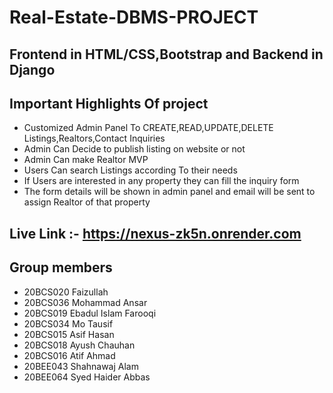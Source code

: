 # Real-Estate-DBMS-PROJECT

## Frontend in HTML/CSS,Bootstrap and Backend in Django



## Important Highlights Of project
- Customized Admin Panel To CREATE,READ,UPDATE,DELETE Listings,Realtors,Contact Inquiries
- Admin Can Decide to publish listing on website or not 
- Admin Can make Realtor MVP 
- Users Can search Listings according To their needs 
- If Users are interested in any property they can fill the inquiry form
- The form details will be shown in admin panel and email will be sent to assign Realtor of that property

 ## Live Link :- https://nexus-zk5n.onrender.com
 
 
 ## Group members
 - 20BCS020 Faizullah
 - 20BCS036 Mohammad Ansar
 - 20BCS019 Ebadul Islam Farooqi
 - 20BCS034 Mo Tausif
 - 20BCS015 Asif Hasan
 - 20BCS018 Ayush Chauhan
 - 20BCS016 Atif Ahmad
 - 20BEE043 Shahnawaj Alam
 - 20BEE064 Syed Haider Abbas




